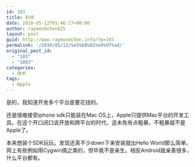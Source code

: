 ```yaml
---
id: 103
title: 封闭
date: 2010-05-12T01:46:17+00:00
author: raymondchen625
layout: post
guid: http://www.raymondchen.info/?p=103
permalink: '/2010/05/12/%e5%b0%81%e9%97%ad/'
original_post_id:
  - "103"
  - "1083"
categories:
  - 技术
tags:
  - Apple
---
```

是的，我知道开发多个平台是要花钱的。

还是很难接受iphone sdk只能装在Mac OS上，Apple只提供Mac平台的开发工具。在这个开口闭口说开放和跨平台的时代，这未免有点粗暴。不粗暴就不是Apple了。

本来想装个SDK玩玩，发现还真不少down下来安装就出Hello World那么简单。网上有些例如用Cygwin搞之类的，但毕竟不是亲生。相反Android就亲善很多，什么平台都有。